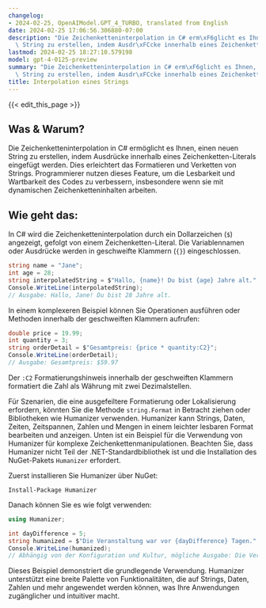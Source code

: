 ```yaml
---
changelog:
- 2024-02-25, OpenAIModel.GPT_4_TURBO, translated from English
date: 2024-02-25 17:06:56.306880-07:00
description: "Die Zeichenketteninterpolation in C# erm\xF6glicht es Ihnen, einen neuen\
  \ String zu erstellen, indem Ausdr\xFCcke innerhalb eines Zeichenketten-Literals\u2026"
lastmod: 2024-02-25 18:27:10.579198
model: gpt-4-0125-preview
summary: "Die Zeichenketteninterpolation in C# erm\xF6glicht es Ihnen, einen neuen\
  \ String zu erstellen, indem Ausdr\xFCcke innerhalb eines Zeichenketten-Literals\u2026"
title: Interpolation eines Strings
---
```


{{< edit_this_page >}}

## Was & Warum?
Die Zeichenketteninterpolation in C# ermöglicht es Ihnen, einen neuen String zu erstellen, indem Ausdrücke innerhalb eines Zeichenketten-Literals eingefügt werden. Dies erleichtert das Formatieren und Verketten von Strings. Programmierer nutzen dieses Feature, um die Lesbarkeit und Wartbarkeit des Codes zu verbessern, insbesondere wenn sie mit dynamischen Zeichenketteninhalten arbeiten.

## Wie geht das:
In C# wird die Zeichenketteninterpolation durch ein Dollarzeichen (`$`) angezeigt, gefolgt von einem Zeichenketten-Literal. Die Variablennamen oder Ausdrücke werden in geschweifte Klammern (`{}`) eingeschlossen.

```csharp
string name = "Jane";
int age = 28;
string interpolatedString = $"Hallo, {name}! Du bist {age} Jahre alt.";
Console.WriteLine(interpolatedString);
// Ausgabe: Hallo, Jane! Du bist 28 Jahre alt.
```

In einem komplexeren Beispiel können Sie Operationen ausführen oder Methoden innerhalb der geschweiften Klammern aufrufen:

```csharp
double price = 19.99;
int quantity = 3;
string orderDetail = $"Gesamtpreis: {price * quantity:C2}";
Console.WriteLine(orderDetail);
// Ausgabe: Gesamtpreis: $59.97
```
Der `:C2` Formatierungshinweis innerhalb der geschweiften Klammern formatiert die Zahl als Währung mit zwei Dezimalstellen.

Für Szenarien, die eine ausgefeiltere Formatierung oder Lokalisierung erfordern, könnten Sie die Methode `string.Format` in Betracht ziehen oder Bibliotheken wie Humanizer verwenden. Humanizer kann Strings, Daten, Zeiten, Zeitspannen, Zahlen und Mengen in einem leichter lesbaren Format bearbeiten und anzeigen. Unten ist ein Beispiel für die Verwendung von Humanizer für komplexe Zeichenkettenmanipulationen. Beachten Sie, dass Humanizer nicht Teil der .NET-Standardbibliothek ist und die Installation des NuGet-Pakets `Humanizer` erfordert.

Zuerst installieren Sie Humanizer über NuGet:

```
Install-Package Humanizer
```

Danach können Sie es wie folgt verwenden:

```csharp
using Humanizer;

int dayDifference = 5;
string humanized = $"Die Veranstaltung war vor {dayDifference} Tagen.".Humanize();
Console.WriteLine(humanized);
// Abhängig von der Konfiguration und Kultur, mögliche Ausgabe: Die Veranstaltung war vor 5 Tagen.
```

Dieses Beispiel demonstriert die grundlegende Verwendung. Humanizer unterstützt eine breite Palette von Funktionalitäten, die auf Strings, Daten, Zahlen und mehr angewendet werden können, was Ihre Anwendungen zugänglicher und intuitiver macht.
